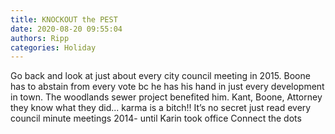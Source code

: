 ```yaml
---
title: KNOCKOUT the PEST
date: 2020-08-20 09:55:04
authors: Ripp
categories: Holiday
---
```


 Go back and look at just about every city council meeting in 2015. Boone has to abstain from every vote bc  he has his hand in just every development in town. The woodlands sewer project benefited him. Kant, Boone, Attorney they know what they did... karma is a bitch!!  It’s no secret just read every council minute meetings 2014- until Karin took office 
Connect the dots